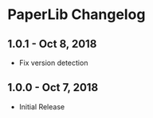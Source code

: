 # PaperLib Changelog

## 1.0.1 - Oct 8, 2018
 * Fix version detection

## 1.0.0 - Oct 7, 2018
 * Initial Release